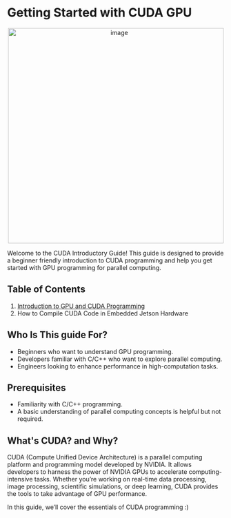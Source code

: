 # Getting Started with CUDA GPU

<div align="center">
  <img src="https://github.com/user-attachments/assets/4ba2c60e-e699-4c4c-95e2-83499593f841" alt="image" width="500">
</div>




Welcome to the CUDA Introductory Guide! 
This guide is designed to provide a beginner friendly introduction to CUDA programming and help you get started with GPU programming for parallel computing.

## Table of Contents
1. [Introduction to GPU and CUDA Programming](https://github.com/SumayyahAli/CUDA/tree/main/Introduction%20to%20CUDA%20and%20GPU%20Programming)
2. How to Compile CUDA Code in Embedded Jetson Hardware
   

## Who Is This guide For?

- Beginners who want to understand GPU programming.
- Developers familiar with C/C++ who want to explore parallel computing.
- Engineers looking to enhance performance in high-computation tasks.

## Prerequisites
- Familiarity with C/C++ programming.
- A basic understanding of parallel computing concepts is helpful but not required.

## What's CUDA? and Why?
CUDA (Compute Unified Device Architecture) is a parallel computing platform and programming model developed by NVIDIA. It allows developers to harness the power of NVIDIA GPUs to accelerate computing-intensive tasks. Whether you’re working on real-time data processing, image processing, scientific simulations, or deep learning, CUDA provides the tools to take advantage of GPU performance.

In this guide, we’ll cover the essentials of CUDA programming :) 


